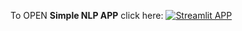 To OPEN **Simple NLP APP** click here:
[![Streamlit APP](https://static.streamlit.io/badges/streamlit_badge_black_white.svg)](https://appcourse-demo.streamlit.app)
